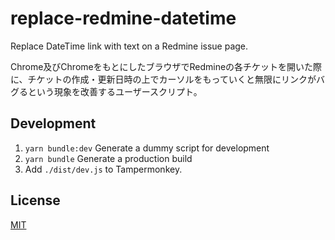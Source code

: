 # replace-redmine-datetime

Replace DateTime link with text on a Redmine issue page.

Chrome及びChromeをもとにしたブラウザでRedmineの各チケットを開いた際に、チケットの作成・更新日時の上でカーソルをもっていくと無限にリンクがバグるという現象を改善するユーザースクリプト。

## Development

1. `yarn bundle:dev`
Generate a dummy script for development
1. `yarn bundle`
Generate a production build
1. Add `./dist/dev.js` to Tampermonkey.

## License

[MIT](./LICENSE)
